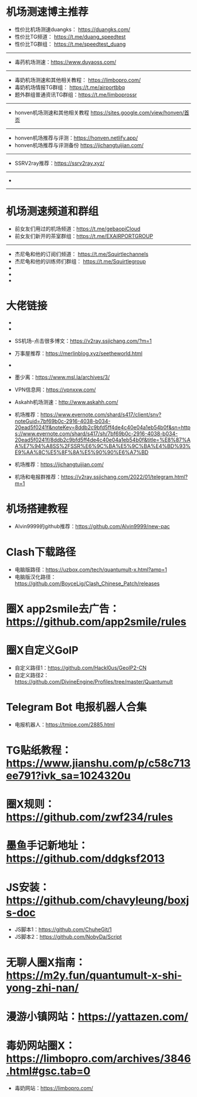 # 机场测速博主推荐
* 性价比机场测速duangks：
https://duangks.com/
* 性价比TG频道：
https://t.me/duang_speedtest
* 性价比TG群组：
https://t.me/speedtest_duang
* * *
* 毒药机场测速：https://www.duyaoss.com/
* * *
* 毒奶机场测速和其他相关教程：
https://limbopro.com/
* 毒奶机场情报TG群组：
https://t.me/airportbbq
* 题外群组普通资讯TG群组：https://t.me/limboprossr
* * *
* honven机场测速和其他相关教程
https://sites.google.com/view/honven/首页
* * *
* honven机场推荐与评测：https://honven.netlify.app/
* honven机场推荐与评测备份
https://jichangtuijian.com/
* * *
* SSRV2ray推荐：https://ssrv2ray.xyz/
* * *
*
* * *
# 机场测速频道和群组
* 前女友们用过的机场频道：https://t.me/gebaopiCloud
* 前女友们新开的茶室群组：https://t.me/EXAIRPORTGROUP
* * *
* 杰尼龟和他的订阅们频道：
https://t.me/Squirtlechannels
* 杰尼龟和他的训练师们群组：
https://t.me/Squirtlegroup
*
*
*
# 大佬链接
* 

* 
* SS机场-点击很多博文：https://v2ray.ssjichang.com/?m=1

* 万事屋推荐：https://merlinblog.xyz/seetheworld.html
* 
* 墨少离：https://www.msl.la/archives/3/
* VPN信息网：https://vpnxxw.com/
* Askahh机场测速：http://www.askahh.com/
* 机场推荐：https://www.evernote.com/shard/s417/client/snv?noteGuid=7bf69b0c-2916-4038-b034-20ead5f0241f&noteKey=8ddb2c9bfd5ff4de4c40e04a1eb54b0f&sn=https://www.evernote.com/shard/s417/sh/7bf69b0c-2916-4038-b034-20ead5f0241f/8ddb2c9bfd5ff4de4c40e04a1eb54b0f&title=%E8%87%AA%E7%94%A8SS%2FSSR%E6%9C%BA%E5%9C%BA%E4%BD%93%E9%AA%8C%E5%8F%8A%E5%90%90%E6%A7%BD
* 机场推荐：https://jichangtuijian.com/
* 机场和电报群推荐：https://v2ray.ssjichang.com/2022/01/telegram.html?m=1
# 机场搭建教程
* Alvin9999的github推荐：https://github.com/Alvin9999/new-pac

# Clash下载路径
* 电脑版路径：https://uzbox.com/tech/quantumult-x.html?amp=1
* 电脑版汉化路径：https://github.com/BoyceLig/Clash_Chinese_Patch/releases
# 圈X app2smile去广告：https://github.com/app2smile/rules
# 圈X自定义GoIP
* 自定义路径1：https://github.com/Hackl0us/GeoIP2-CN
* 自定义路径2：https://github.com/DivineEngine/Profiles/tree/master/Quantumult
# Telegram Bot 电报机器人合集
* 电报机器人：https://tmioe.com/2885.html
# TG贴纸教程：https://www.jianshu.com/p/c58c713ee791?ivk_sa=1024320u
# 圈X规则：https://github.com/zwf234/rules
# 墨鱼手记新地址：https://github.com/ddgksf2013
# JS安装：https://github.com/chavyleung/boxjs-doc
* JS脚本1：https://github.com/ChuheGit/1
* JS脚本2：https://github.com/NobyDa/Script
# 无聊人圈X指南：https://m2y.fun/quantumult-x-shi-yong-zhi-nan/
# 漫游小镇网站：https://yattazen.com/
# 毒奶网站圈X：https://limbopro.com/archives/3846.html#gsc.tab=0
* 毒奶网站：https://limbopro.com/
